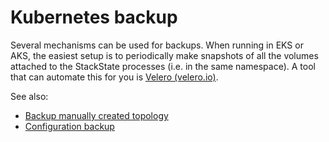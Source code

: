 # Kubernetes backup

Several mechanisms can be used for backups. When running in EKS or AKS, the easiest setup is to periodically make snapshots of all the volumes attached to the StackState processes \(i.e. in the same namespace\). A tool that can automate this for you is [Velero \(velero.io\)](https://velero.io/).

See also:

* [Backup manually created topology](manual_topology.md)
* [Configuration backup](configuration.md)
